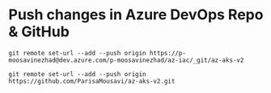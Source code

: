 # Push changes in Azure DevOps Repo & GitHub
```
git remote set-url --add --push origin https://p-moosavinezhad@dev.azure.com/p-moosavinezhad/az-iac/_git/az-aks-v2

git remote set-url --add --push origin https://github.com/ParisaMousavi/az-aks-v2.git
```